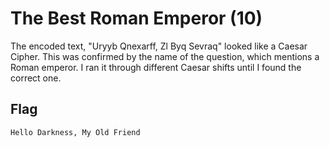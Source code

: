 # The Best Roman Emperor (10)
The encoded text, "Uryyb Qnexarff, Zl Byq Sevraq" looked like a Caesar Cipher. This was confirmed by the name of the
question, which mentions a Roman emperor. I ran it through different Caesar shifts until I found the correct one.

## Flag
```
Hello Darkness, My Old Friend
```
